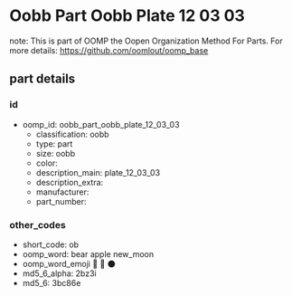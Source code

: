 # Oobb Part Oobb Plate 12 03 03  

note: This is part of OOMP the Oopen Organization Method For Parts. For more details: https://github.com/oomlout/oomp_base

##  part details





### id
* oomp_id: oobb_part_oobb_plate_12_03_03
  * classification: oobb
  * type: part
  * size: oobb
  * color: 
  * description_main: plate_12_03_03
  * description_extra: 
  * manufacturer: 
  * part_number: 

### other_codes
* short_code: ob
* oomp_word: bear apple new_moon
* oomp_word_emoji :bear: :apple: :new_moon:
* md5_6_alpha: 2bz3i
* md5_6: 3bc86e